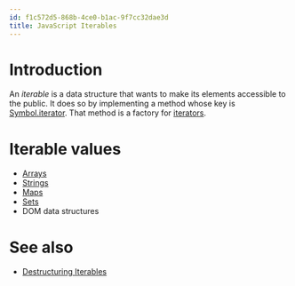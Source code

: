 ```yaml
---
id: f1c572d5-868b-4ce0-b1ac-9f7cc32dae3d
title: JavaScript Iterables
---
```


# Introduction

An *iterable* is a data structure that wants to make its elements
accessible to the public. It does so by implementing a method whose key
is
[Symbol.iterator](https://developer.mozilla.org/en-US/docs/Web/JavaScript/Reference/Global_Objects/Symbol/iterator).
That method is a factory for
[iterators](20201014092846-javascript_iterator).

# Iterable values

-   [Arrays](20200826201029-arrays)
-   [Strings](20200922164551-strings)
-   [Maps](20201012093745-javascript_maps)
-   [Sets](20201012094248-javascript_sets)
-   DOM data structures

# See also

-   [Destructuring Iterables](20201103112001-destructuring_iterables)
